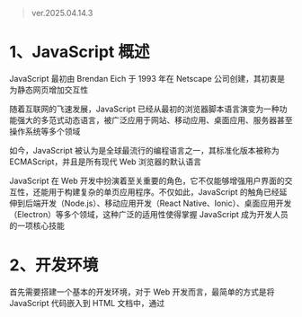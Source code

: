 > ver.2025.04.14.3

# 1、JavaScript 概述

JavaScript 最初由 Brendan Eich 于 1993 年在 Netscape 公司创建，其初衷是为静态网页增加交互性

随着互联网的飞速发展，JavaScript 已经从最初的浏览器脚本语言演变为一种功能强大的多范式动态语言，被广泛应用于网站、移动应用、桌面应用、服务器甚至操作系统等多个领域

如今，JavaScript 被认为是全球最流行的编程语言之一，其标准化版本被称为 ECMAScript，并且是所有现代 Web 浏览器的默认语言

JavaScript 在 Web 开发中扮演着至关重要的角色，它不仅能够增强用户界面的交互性，还能用于构建复杂的单页应用程序。不仅如此，JavaScript 的触角已经延伸到后端开发（Node.js）、移动应用开发（React Native、Ionic）、桌面应用开发（Electron）等多个领域，这种广泛的适用性使得掌握 JavaScript 成为开发人员的一项核心技能



# 2、开发环境

首先需要搭建一个基本的开发环境，对于 Web 开发而言，最简单的方式是将 JavaScript 代码嵌入到 HTML 文档中，通过 <script> 标签实现，也可以直接在 <script> 标签内部编写 JavaScript 代码，也可以使用 src 属性链接到外部的.js文件

此外，利用浏览器内置的开发者控制台（通常通过按 F12 键打开）可以方便地测试和调试 JavaScript 代码，开发者控制台提供了一个交互式的环境，可以实时执行 JavaScript 代码并查看结果，这对于初学者理解语言特性和调试程序非常有帮助，选择一款合适的代码编辑器也能显著提升开发效率，例如Visual Studio Code、Sublime Text等

学习任何编程语言的第一个程序通常是“Hello, World!”，在 JavaScript 中，可以使用console.log()函数将文本输出到浏览器的控制台，一个简单的 “Hello, World!” 程序如下所示：

```JavaScript
console.log("Hello, World!");
```

这段代码展示了 JavaScript 的基本结构：使用内置函数执行特定操作，并以分号结束语句（尽管分号在某些情况下是可选的）



# 3、基本语法

## 1、变量

### 1、变量声名

变量是程序中用于存储数据的命名容器，在 JavaScript 中，可以使用 var、let 和 const 这三个关键字来声明变量

- var 是早期版本 JavaScript 中声明变量的方式，它具有函数作用域或全局作用域（如果在任何函数之外声明），这意味着使用 var 声明的变量在其所在的整个函数内都是可访问的，即使声明语句位于代码块（如if语句或循环）内部
- 相比之下，let 和 const 关键字在 ECMAScript 6（ES6）中引入，它们声明的变量具有块级作用域，这意味着这些变量只在其声明所在的代码块内部可见

现代 JavaScript 开发通常推荐使用 let 和 const 来替代 var



### 2、变量提升

使用 var 声明的变量会被提升到其作用域的顶部，这意味着可以在声明之前使用该变量，但其值在声明之前是 undefined，而 let 和 const 声明也会被提升，但它们不会被初始化，如果在声明之前访问它们，会导致 ReferenceError，这被称为暂时性死区（Temporal Dead Zone，TDZ）



### 3、变量修改

使用 var 和 let 声明的变量可以被重新赋值，但是，使用 const 声明的变量在初始化之后不能再被重新赋值，尝试重新赋值会导致TypeError，此外，const 声明的变量在声明时必须进行初始化，否则会抛出 SyntaxError

关于变量的重新声明，在非严格模式下，可以使用 var 在同一作用域内多次声明同一个变量而不会报错（尽管不推荐这样做），但是，使用 let 和 const 在同一作用域内重新声明同一个变量会导致 SyntaxError

现代 JavaScript 开发中，推荐优先使用 const，只有当变量的值确实需要改变时才使用 let，并尽量避免使用 var

```JavaScript
// var 示例
function exampleVar() {
  var x = 10;
  if (true) {
    var x = 20; // 这里的 x 会覆盖函数作用域的 x
    console.log(x); // 输出 20
  }
  console.log(x); // 输出 20
}
exampleVar();

// let 示例
function exampleLet() {
  let y = 10;
  if (true) {
    let y = 20; // 这里的 y 是块级作用域的，不会覆盖外部的 y
    console.log(y); // 输出 20
  }
  console.log(y); // 输出 10
}
exampleLet();

// const 示例
function exampleConst() {
  const z = 10;
  // z = 20; // 错误: Assignment to constant variable.
  console.log(z); // 输出 10
}
exampleConst();
```



# 3、数据类型

## 1、原始数据类型

JavaScript 定义了七种原始数据类型：Number、BigInt、String、Boolean、Symbol、Undefined 和 Null

- Number 类型用于表示整数和浮点数
- BigInt 类型用于表示任意精度的整数
- String 类型用于存储文本数据，可以使用单引号或双引号括起来
- Boolean 类型只有两个值：true 和 false，常用于条件判断
- Symbol 类型用于创建唯一的标识符
- Undefined 类型表示变量已声明但尚未赋值
- Null 类型表示一个有意为之的空值

可以使用 **typeof** 运算符来检测一个值的类型，需要注意的是，typeof null 会返回"object"

除了 Null 和 Undefined，每种原始类型都有其对应的包装对象（Boolean、Number、String、BigInt、Symbol），原始类型的值是不可变的，这意味着一旦创建，就不能被改变，对原始值的操作总是返回一个新的原始值

```JavaScript
let age = 30; // Number
let bigIntValue = 9007199254740992n; // BigInt
let name = "Alice"; // String
let isTrue = true; // Boolean
let uniqueId = Symbol("id"); // Symbol
let notAssigned; // Undefined
let emptyValue = null; // Null

console.log(typeof age); // 输出 "number"
console.log(typeof bigIntValue); // 输出 "bigint"
console.log(typeof name); // 输出 "string"
console.log(typeof isTrue); // 输出 "boolean"
console.log(typeof uniqueId); // 输出 "symbol"
console.log(typeof notAssigned); // 输出 "undefined"
console.log(typeof emptyValue); // 输出 "object"
```



## 2、引用类型 

引用数据类型主要包括对象（Object）、数组（Array）和函数（Function），从技术上讲，数组和函数也是对象

与原始类型不同，引用类型是可变的，这意味着它们的值可以在创建后被修改，当将一个引用类型的值赋给一个变量时，变量实际上存储的是对内存中对象的引用（或指针），而不是对象本身，因此，当多个变量引用同一个对象时，通过其中一个变量修改对象会影响到所有引用该对象的变量

```JavaScript
let person = { name: "Bob", age: 25 }; // 对象
let numbers = [16, 3, 5]; // 数组
function greet() { // 函数
  console.log("Hello!");
}

let anotherPerson = person;
anotherPerson.age = 26;
console.log(person.age); // 输出 26，因为 person 和 anotherPerson 引用同一个对象

let anotherNumbers = numbers;
anotherNumbers.push(4);
console.log(numbers); // 输出 [16, 3, 5, 17]，因为 numbers 和 anotherNumbers 引用同一个数组
```



## 3、值传递与引用传递

原始类型和引用类型在内存中的存储方式以及赋值和传递方式上存在关键区别：

- 原始类型的值直接存储在变量所访问的内存位置中，当将一个原始值赋给另一个变量时，会创建一个该值的副本并存储在新变量的内存位置中，这被称为“按值传递”（pass by value），因此，修改其中一个变量的值不会影响到另一个变量
- 引用类型的值（即对象）存储在堆内存中，变量存储的是对该对象在堆内存中位置的引用，当将一个引用类型的值赋给另一个变量时，实际上是复制了这个引用，两个变量指向内存中的同一个对象，这被称为“按引用传递”（pass by reference） ，因此，通过任何一个变量修改对象，所有引用该对象的变量都会反映出这些变化

```JavaScript
// 原始类型按值传递
let num1 = 10;
let num2 = num1;
num2 = 20;
console.log(num1); // 输出 10
console.log(num2); // 输出 20

// 引用类型按引用传递
let obj1 = { value: 10 };
let obj2 = obj1;
obj2.value = 20;
console.log(obj1.value); // 输出 20
console.log(obj2.value); // 输出 20
```



# 4、运算符

运算符是用于执行各种操作的符号，JavaScript 提供了多种类型的运算符，包括算术运算符、赋值运算符、比较运算符、逻辑运算符、位运算符、字符串运算符和特殊运算符

算术运算符用于执行基本的数学运算，如加法（`+`）、减法（`-`）、乘法（`*`）、除法（`/`）、取余（`%`）和求幂（`**`），自增（`++`）和自减（`--`）运算符用于快速增加或减少变量的值

赋值运算符用于将值赋给变量，最基本的赋值运算符是等号（`=`），还有复合赋值运算符，如`+=`、`-=`等

比较运算符用于比较两个值，并返回一个布尔值，包括等于（`==`）、严格等于（`===`）、不等于（`!=`）、严格不等于（`!==`）、大于（`>`）、小于（`<`）、大于等于（`>=`）和小于等于（`<=`）

逻辑运算符用于执行布尔逻辑运算，包括逻辑与（`&&`）、逻辑或（`||`）和逻辑非（`!`），逻辑与和逻辑或运算符还具有短路求值的特性

逻辑赋值运算符包括`&&=`、`||=`和`??=`

位运算符用于对数字的二进制位进行操作，包括按位与（`&`）、按位或（`|`）、按位异或（`^`）、按位取反（`~`）、左移（`<<`）、右移（`>>`）和无符号右移（`>>>`）

字符串运算符主要包括用于字符串连接的加号（`+`）和加等于号（`+=`）

殊运算符包括`typeof`（用于检测数据类型）、`instanceof`（用于检查对象是否为特定构造函数的实例）、`in`（用于检查属性是否存在于对象中）、`delete`（用于删除对象的属性）、`void`、`new`、`this`、`super`、`...`（展开运算符）、`?.`（可选链）、`??`（空值合并运算符）和`?:`（三元运算符）

```JavaScript
// 算术运算符
let a = 10;
let b = 5;
console.log(a + b); // 输出 15
console.log(a - b); // 输出 5
console.log(a * b); // 输出 50
console.log(a / b); // 输出 2
console.log(a % b); // 输出 0
console.log(a ** b); // 输出 100000

// 赋值运算符
let c = 10;
c += 5; // 等同于 c = c + 5
console.log(c); // 输出 15

// 比较运算符
let d = 5;
let e = "5";
console.log(d == e); // 输出 true (松散相等，会进行类型转换)
console.log(d === e); // 输出 false (严格相等，不会进行类型转换)

// 逻辑运算符
let f = true;
let g = false;
console.log(f && g); // 输出 false (逻辑与)
console.log(f || g); // 输出 true (逻辑或)
console.log(!f); // 输出 false (逻辑非)
```



# 5、表达式

表达式是 JavaScript 中能够产生一个值的代码单元，表达式可以是简单的字面量（如数字、字符串、布尔值）、变量、运算符与操作数的组合，也可以是函数调用等

JavaScript 中有多种类型的表达式，包括算术表达式、赋值表达式、逻辑表达式、比较表达式、字符串表达式、对象表达式、数组表达式、函数表达式等

运算符优先级决定了表达式中不同运算符的计算顺序，可以使用圆括号()来显式地控制表达式的计算顺序

```javascript
// 字面量表达式
10; // 数字字面量
"hello"; // 字符串字面量
true; // 布尔字面量
{}; // 对象字面量
; // 数组字面量
 function() {}; // 函数表达式

 // 变量表达式
 let x = 5;
 x; // 变量表达式

 // 运算符与操作数组合的表达式
 2 + 3; // 算术表达式
 x = 10; // 赋值表达式
 x > 5; // 比较表达式
 true && false; // 逻辑表达式

 // 函数调用表达式
 console.log("hello"); // 函数调用表达式

 // 使用括号控制优先级
 (2 + 3) * 4; // 先计算括号内的加法
```



# 6、语句

语句是 JavaScript 中的基本执行单元，它指示计算机执行一个特定的操作，JavaScript 程序是由一系列语句组成的

语句可以分为多种类型，包括表达式语句（如函数调用、赋值）、声明语句（用于声明变量、函数或类，如 var、let、const、function、class）、控制流语句（用于控制代码的执行顺序，如 if、else、switch、for、while）和跳转语句（用于改变代码的执行流程，如 break、continue、return、throw）

```javascript
// 声明语句
let message = "Hello";
function greet(name) {
  console.log("Hello, " + name + "!");
}

// 表达式语句
greet("World"); // 函数调用表达式
message = "Hi"; // 赋值表达式
console.log(message); // 函数调用表达式

// 控制流语句
if (message === "Hi") {
  console.log("The message is Hi.");
} else {
  console.log("The message is not Hi.");
}

// 跳转语句
for (let i = 0; i < 5; i++) {
  if (i === 3) {
    break; // 终止循环
  }
  console.log(i);
}
```



# 7、注释与空白符

注释是代码中用于解释和说明的文本，不会被 JavaScript 解释器执行

JavaScript 支持单行注释（使用`//`）和多行注释（使用`/*... */`）

空白符（如空格、制表符、换行符）在 JavaScript 中通常被忽略，但它们可以提高代码的可读性，良好的注释习惯和适当的空白符使用是编写清晰易懂代码的重要组成部分

```javascript
// 这是一个单行注释

/*
这是一个
多行注释
*/

let counter = 0; // 初始化计数器 (行尾注释)

function incrementCounter() {
  counter++;
  console.log(counter);
}

incrementCounter();
```



# 8、分号

在 JavaScript 中，语句通常以分号`;`结束，但 JavaScript 具有自动分号插入（Automatic Semicolon Insertion，ASI）机制，这意味着在某些情况下，即使省略了分号，JavaScript 引擎也会自动将其插入到代码中，然而，ASI 并非总是可靠，在某些特定情况下可能会导致意想不到的行为，因此，为了代码的清晰性和避免潜在的错误，推荐始终显式地使用分号来结束语句



# 9、控制流

## 1、条件语句

条件语句用于根据不同的条件执行不同的代码块

- JavaScript 提供了 if 语句、else if 语句、else 语句和 switch 语句来实现条件控制
- if 语句用于判断一个条件是否为真，如果为真则执行相应的代码块
- else if 语句允许在第一个if条件不满足时检查另一个条件
- else 语句提供了一个在所有 if 和 else if 条件都不满足时执行的代码块
- switch 语句用于将一个表达式的值与多个 case 子句的值进行比较，如果匹配则执行相应的代码块，在 switch 语句中，通常需要使用break 语句来防止代码执行“穿透”到下一个 case 子句
- 三元运算符（? :）提供了一种简洁的语法来表示简单的 if-else 条件判断



```JavaScript
// if 语句
let temperature = 20;
if (temperature > 25) {
  console.log("It's hot!");
} else {
  console.log("It's not too hot.");
}

// else if 语句
let score = 75;
if (score >= 90) {
  console.log("Grade A");
} else if (score >= 80) {
  console.log("Grade B");
} else if (score >= 70) {
  console.log("Grade C");
} else {
  console.log("Grade D");
}

// switch 语句
let day = "Monday";
switch (day) {
  case "Monday":
    console.log("Start of the week");
    break;
  case "Friday":
    console.log("Almost weekend");
    break;
  default:
    console.log("Mid-week");
}

// 三元运算符
let isMember = true;
let discount = isMember? 0.1 : 0;
console.log("Discount: " + discount);
```



## 2、循环语句

循环语句用于重复执行一段代码，直到满足特定的条件为止

JavaScript 提供了 for 循环、while 循环、do...while 循环、for...in 循环和 for...of 循环

- for 循环通常用于在已知循环次数的情况下执行代码，它包含初始化、条件判断和迭代更新三个部分
- while 循环在指定的条件为真时重复执行代码块，条件判断在每次循环开始之前进行
- do...while 循环与 while 循环类似，但它首先执行一次代码块，然后在每次循环结束后检查条件，这意味着 do...while 循环至少会执行一次
- for...in 循环用于遍历对象的可枚举属性名（键），需要注意的是，它遍历的属性包括对象自身的属性以及从原型链继承的属性，并且属性遍历的顺序可能不是确定的
- for...of 循环用于遍历可迭代对象的值，例如数组、字符串、Map 和 Set 等

```JavaScript
// for 循环
for (let i = 0; i < 5; i++) {
  console.log("For loop iteration: " + i);
}

// while 循环
let count = 0;
while (count < 5) {
  console.log("While loop count: " + count);
  count++;
}

// do...while 循环
let j = 0;
do {
  console.log("Do...while loop: " + j);
  j++;
} while (j < 5);

// for...in 循环 (遍历对象属性)
const person = { name: "Charlie", age: 30 };
for (let key in person) {
  console.log(key + ": " + person[key]);
}

// for...of 循环 (遍历数组元素)
const colors = ["red", "green", "blue"];
for (let color of colors) {
  console.log(color);
}
```



## 3、跳转语句

跳转语句用于改变代码的正常执行流程

JavaScript 提供了 break 语句、continue 语句和 return 语句

- break 语句用于立即终止当前循环（for、while、do...while、for...of、for...in）或 switch 语句的执行，并将控制权转移到紧随被终止语句之后的语句
- continue 语句用于终止当前循环迭代的执行，并将控制权转移到下一次循环迭代的开始
- return 语句用于从函数中返回值，并终止函数的执行

```JavaScript
// break 语句
for (let i = 0; i < 10; i++) {
  if (i === 5) {
    break; // 当 i 等于 5 时，终止循环
  }
  console.log(i); // 输出 0, 1, 2, 3, 4
}

// continue 语句
for (let i = 0; i < 5; i++) {
  if (i === 3) {
    continue; // 当 i 等于 3 时，跳过本次循环
  }
  console.log(i); // 输出 0, 1, 2, 4
}

// return 语句
function sum(a, b) {
  return a + b; // 返回 a 和 b 的和，并终止函数执行
}
let result = sum(5, 3);
console.log(result); // 输出 8
```



# 10、函数

## 1、函数定义

JavaScript 提供了多种定义函数的方式，函数声明使用 function 关键字后跟函数名和参数列表，以及包含函数体的花括号

- 函数声明会被提升到其所在作用域的顶部，因此可以在声明之前调用
- 函数表达式是将一个匿名或命名的函数赋值给一个变量
- 箭头函数是ES6中引入的一种更简洁的函数定义语法，它没有自己的 this 绑定，而是继承自外层作用域的 this

```JavaScript
// 函数声明
function add(a, b) {
  return a + b;
}

// 函数表达式（匿名函数）
const multiply = function(a, b) {
  return a * b;
};

// 函数表达式（命名函数）
const divide = function divideNumbers(a, b) {
  return a / b;
};

// 箭头函数
const subtract = (a, b) => a - b;

console.log(add(5, 2)); // 输出 7
console.log(multiply(5, 2)); // 输出 10
console.log(divide(10, 2)); // 输出 5
console.log(subtract(5, 2)); // 输出 3
```



## 2、函数调用

要调用一个函数，需要在函数名后加上一对圆括号()，如果函数定义了参数，可以在调用时将实际的值（称为参数）传递给函数

```JavaScript
function greet(name) {
  console.log("Hello, " + name + "!");
}

greet("Alice"); // 调用 greet 函数，并传递参数 "Alice"
```



## 3、函数参数

函数可以定义参数，这些参数是在函数定义时声明的占位符，用于接收函数被调用时传递进来的实际值（参数）

ES6 引入了默认参数，允许在函数定义时为参数指定默认值，当调用函数时没有传递相应的参数或者传递的值是 undefined 时，会使用默认值

ES6 还引入了剩余参数，允许将不定数量的参数表示为一个数组

```JavaScript
// 带有默认参数的函数
function power(base, exponent = 2) {
  return Math.pow(base, exponent);
}

console.log(power(3)); // 输出 9 (exponent 使用默认值 2)
console.log(power(3, 3)); // 输出 27 (exponent 使用传递的值 3)

// 带有剩余参数的函数
function sumAll(...numbers) {
  let total = 0;
  for (let number of numbers) {
    total += number;
  }
  return total;
}

console.log(sumAll(1, 2, 3)); // 输出 6
console.log(sumAll(10, 20, 30, 40)); // 输出 100
```



## 4、返回值

函数可以使用 return 语句返回一个值，当执行到 return 语句时，函数会停止执行，并将指定的值返回给调用者，如果函数没有显式地使用 return 语句返回值，或者 return 语句后面没有跟任何值，那么函数将隐式地返回 undefined

返回值使得函数能够产生结果并在程序的其他地方使用

```JavaScript
function multiply(a, b) {
  return a * b;
}

let result = multiply(4, 5);
console.log(result); // 输出 20

function noReturnValue() {
  console.log("This function does not return anything explicitly.");
}

let undefinedResult = noReturnValue();
console.log(undefinedResult); // 输出 undefined
```



## 5、作用域与闭包

函数拥有自己的作用域，在函数内部声明的变量只能在该函数内部访问，这称为函数作用域，JavaScript 还具有词法作用域，这意味着函数可以访问其定义时所在的外部（包含）作用域中的变量

闭包是一种特殊的现象，指的是内部函数可以访问并记住其外部（封闭）函数作用域中的变量，即使在外部函数执行完毕后，内部函数仍然可以访问这些变量

```JavaScript
// 函数作用域
function outerFunction() {
  let outerVar = "I am from outer function";
  function innerFunction() {
    let innerVar = "I am from inner function";
    console.log(outerVar); // innerFunction 可以访问 outerVar
  }
  innerFunction();
  // console.log(innerVar); // 错误: innerVar 在 outerFunction 中不可访问
}
outerFunction();

// 闭包
function createCounter() {
  let count = 0;
  return function() {
    count++;
    console.log(count);
  };
}

const counter1 = createCounter();
counter1(); // 输出 1
counter1(); // 输出 2

const counter2 = createCounter();
counter2(); // 输出 1 (count 变量是相互独立的)
```



## 6、this 关键字

 this 关键字在 JavaScript 函数中具有特殊的含义，this 的值取决于函数被调用的方式

- 在全局作用域中，this 通常指向全局对象（在浏览器中是 window 对象）
- 在普通函数中，this 的值取决于函数的调用方式
  - 作为独立函数调用时，this 通常指向全局对象
  - 作为对象的方法调用时，this 指向该对象
- 箭头函数没有自己的 this 绑定，它们会捕获其所在词法作用域的 this 值

可以使用 call()、apply() 和 bind() 方法来显式地设置函数调用时 this 的值

```JavaScript
// 全局作用域中的 this
console.log(this === window); // 在浏览器中输出 true

// 普通函数中的 this
function showThis() {
  console.log(this);
}
showThis(); // 在浏览器中输出 Window 对象 (非严格模式)

const myObject = {
  value: 10,
  getValue: function() {
    console.log(this.value); // this 指向 myObject
  }
};
myObject.getValue(); // 输出 10

// 箭头函数中的 this
const anotherObject = {
  value: 20,
  getValueArrow: () => {
    console.log(this.value); // this 继承自全局作用域，在浏览器中通常是 undefined (严格模式) 或 Window 对象 (非严格模式)
  }
};
anotherObject.getValueArrow();

// 使用 call() 方法改变 this 的指向
function greetPerson(greeting) {
  console.log(greeting + ", " + this.name);
}
const person1 = { name: "David" };
greetPerson.call(person1, "Hello"); // 输出 Hello, David
```



# 11、面向对象

## 1、对象

对象是 JavaScript 中一种基本的数据结构，它是一个无序的属性集合，每个属性由一个键（通常是字符串或 Symbol）和一个值组成

对象用于表示现实世界中的实体，可以包含描述该实体的属性和可以对该实体执行的操作（方法）

```JavaScript
// 使用对象字面量创建一个对象
const car = {
  brand: "Toyota",
  model: "Camry",
  year: 2023,
  start: function() {
    console.log("Car started.");
  }
};

console.log(car.brand); // 输出 "Toyota"
car.start(); // 输出 "Car started."
```



## 2、创建对象

JavaScript 提供了多种创建对象的方式，最常见的方式是使用对象字面量，即使用一对花括号 {} 来定义一个对象，并在其中指定属性的键值对，另一种方式是使用构造函数，首先定义一个函数作为对象的“蓝图”，然后使用 new 关键字来创建该函数的实例（对象）

ES5 引入了 Object.create() 方法，它允许创建一个新对象，并指定其原型对象

```JavaScript
// 对象字面量
const person1 = { name: "Alice", age: 30 };

// 构造函数
function Person(name, age) {
  this.name = name;
  this.age = age;
  this.greet = function() {
    console.log("Hello, my name is " + this.name + " and I am " + this.age + " years old.");
  };
}
const person2 = new Person("Bob", 25);
person2.greet(); // 输出 "Hello, my name is Bob and I am 25 years old."

// Object.create()
const proto = {
  greet: function() {
    console.log("Hello from prototype!");
  }
};
const person3 = Object.create(proto);
person3.greet(); // 输出 "Hello from prototype!"
```



## 3、访问和修改属性

可以使用点号.或方括号来访问对象的属性，当属性名是有效的 JavaScript 标识符且不是保留字时，可以使用点号表示法，当属性名是字符串（包含空格或特殊字符）或者需要使用变量来访问属性时，需要使用方括号表示法

可以通过给对象添加新的键值对来添加新的属性，也可以通过为已有的属性赋值来修改属性的值

可以使用 delete 运算符来删除对象的属性

```JavaScript
const myBook = {
  title: "The Great Gatsby",
  author: "F. Scott Fitzgerald",
  "publication year": 1925
};

// 使用点号访问属性
console.log(myBook.title); // 输出 "The Great Gatsby"

// 使用方括号访问属性 (当属性名包含空格或使用变量时)
console.log(myBook["publication year"]); // 输出 1925
const yearKey = "publication year";
console.log(myBook[yearKey]); // 输出 1925

// 添加新属性
myBook.genre = "Novel";
console.log(myBook.genre); // 输出 "Novel"

// 修改属性值
myBook.year = 1926;
console.log(myBook.year); // 输出 1926

// 删除属性
delete myBook.author;
console.log(myBook.author); // 输出 undefined
```



## 4、原型继承

在 JavaScript 中，每个对象都有一个原型（prototype），原型是另一个对象，当前对象会从其原型继承属性和方法

原型本身也可以有自己的原型，这样就形成了一个原型链，当试图访问一个对象的属性时，如果该对象自身没有这个属性，JavaScript 引擎会沿着原型链向上查找，直到找到该属性或者到达原型链的末端（通常是 Object.prototype）

Object.prototype 是所有 JavaScript 对象的最终原型，可以通过修改对象的原型来添加或覆盖继承的属性，原型继承是JavaScript实现对象之间共享属性和方法的主要机制

```JavaScript
function Animal(name) {
  this.name = name;
}

Animal.prototype.sayHello = function() {
  console.log(this.name + " makes a sound.");
};

function Dog(name, breed) {
  Animal.call(this, name); // 调用父构造函数
  this.breed = breed;
}

// 设置 Dog 的原型为 Animal 的实例，实现继承
Dog.prototype = Object.create(Animal.prototype);
Dog.prototype.constructor = Dog; // 修复构造函数指向

Dog.prototype.bark = function() {
  console.log("Woof!");
};

const myDog = new Dog("Buddy", "Golden Retriever");
myDog.sayHello(); // 输出 "Buddy makes a sound." (继承自 Animal)
myDog.bark(); // 输出 "Woof!" (Dog 自身的方法)

console.log(myDog instanceof Animal); // 输出 true
console.log(myDog instanceof Dog); // 输出 true
```



## 5、类

ES6 引入了 class 关键字，提供了一种更接近传统面向对象语言的语法来定义类，然而，需要理解的是，JavaScript 中的类本质上仍然是基于原型继承的语法糖

可以使用 class 关键字定义一个类，类中可以包含构造函数（constructor）、方法和属性，可以使用 new 关键字来创建类的实例（对象）

```JavaScript
class Rectangle {
  constructor(width, height) {
    this.width = width;
    this.height = height;
  }

  area() {
    return this.width * this.height;
  }
}

const rect = new Rectangle(10, 5);
console.log(rect.area()); // 输出 50
```



## 6、继承与多态

可以使用 extends 关键字来实现类之间的继承，从而创建一个新的类（子类），该子类继承了另一个类（父类或超类）的属性和方法

在子类的构造函数中，可以使用 super 关键字来调用父类的构造函数，子类可以重写（override）父类的方法，实现多态性，即相同的操作在不同的对象上可以产生不同的行为

```JavaScript
class Shape {
  constructor(color) {
    this.color = color;
  }

  draw() {
    console.log("Drawing a shape with color " + this.color);
  }
}

class Circle extends Shape {
  constructor(color, radius) {
    super(color); // 调用父类的构造函数
    this.radius = radius;
  }

  draw() {
    super.draw(); // 调用父类的 draw 方法
    console.log("Drawing a circle with radius " + this.radius);
  }

  area() {
    return Math.PI * this.radius * this.radius;
  }
}

const myCircle = new Circle("blue", 5);
myCircle.draw();
console.log("Area: " + myCircle.area());
```



## 7、Getter 和 Setter

Getter 方法使用 get 关键字定义，用于获取对象属性的值

Setter 方法使用 set 关键字定义，用于设置对象属性的值

Getter 和 Setter 提供了一种控制对象属性访问和修改的方式，可以用来实现封装，即隐藏对象的内部状态，并通过定义好的接口进行交互

```JavaScript
class Person {
  constructor(firstName, lastName) {
    this._firstName = firstName; // 使用下划线表示这是一个“私有”属性 (约定)
    this.lastName = lastName;
  }

  get fullName() {
    return this._firstName + " " + this.lastName;
  }

  set firstName(newFirstName) {
    this._firstName = newFirstName;
  }
}

const person = new Person("John", "Doe");
console.log(person.fullName); // 输出 "John Doe" (调用 getter)

person.firstName = "Jane"; // 调用 setter
console.log(person.fullName); // 输出 "Jane Doe"
```



# 12、处理数组和集合

## 1、数组创建

在 JavaScript 中，可以使用数组字面量（用方括号括起来，元素之间用逗号分隔）或者使用 Array 构造函数来创建数组，数组是一种特殊的对象，用于存储有序的数据集合

```JavaScript
// 使用数组字面量创建数组
const numbers = [16, 3, 5, 17, 29];
const fruits = ["apple", "banana", "orange"];

// 使用 Array 构造函数创建数组
const emptyArray = new Array();
const anotherNumbers = new Array(10, 20, 30);
```



## 2、数组访问和修改

可以使用索引（从 0 开始）通过方括号来访问数组中的元素，也可以通过索引来修改数组中的元素，即为指定索引位置的元素赋新的值

数组的 length 属性可以获取或设置数组中元素的个数

```JavaScript
const colors = ["red", "green", "blue"];

console.log(colors); // 输出 "red" (访问索引为 0 的元素)

colors[16] = "yellow"; // 修改索引为 1 的元素
console.log(colors); // 输出 ["red", "yellow", "blue"]

console.log(colors.length); // 输出 3 (获取数组长度)

colors.length = 5; // 设置数组长度 (会添加空位)
console.log(colors); // 输出 ["red", "yellow", "blue", empty × 2]
```



## 3、常用数组方法

JavaScript 提供了许多常用的数组方法来操作数组

- push() 方法用于在数组末尾添加一个或多个元素
- pop() 方法用于移除并返回数组的最后一个元素
- shift() 方法用于移除并返回数组的第一个元素
- unshift()方法用于在数组开头添加一个或多个元素
- slice() 方法用于提取数组的一部分并返回一个新数组
- splice() 方法用于通过删除或替换现有元素来修改数组
- map() 方法创建一个新数组，其结果是该数组中每个元素都调用一个提供的函数后返回的结果
- filter() 方法创建一个新数组，其中包含通过所提供函数实现的测试的所有元素
- reduce() 方法对数组中的每个元素执行一个由您提供的 reducer 函数(升序执行)，将其结果汇总为单个返回值
- forEach() 方法对数组的每个元素执行一次给定的函数
- concat() 用于连接两个或多个数组
- join() 用于将数组的所有元素连接成一个字符串
- indexOf() 和 lastIndexOf() 用于查找指定元素在数组中首次或最后一次出现的索引
- includes() 用于判断数组是否包含一个指定的值
- find() 和 findIndex() 用于查找满足条件的第一个元素或其索引
- sort() 用于对数组的元素进行排序
- reverse() 用于颠倒数组中元素的顺序

```JavaScript
const numbers = [16, 3, 5];

numbers.push(4);
console.log(numbers); // 输出 [16, 3, 5, 17]

numbers.pop();
console.log(numbers); // 输出 [16, 3, 5]

numbers.unshift(0);
console.log(numbers); // 输出 

numbers.shift();
console.log(numbers); // 输出 [16, 3, 5]

const sliced = numbers.slice(1, 3);
console.log(sliced); // 输出 [3, 5]

numbers.splice(1, 1, 5); // 从索引 1 开始删除 1 个元素，并插入 5
console.log(numbers); // 输出 [16, 29, 5]

const doubled = numbers.map(num => num * 2);
console.log(doubled); // 输出 [3, 22, 2]

const even = numbers.filter(num => num % 2 === 0);
console.log(even); // 输出 (因为 numbers 现在是 [16, 29, 5])

const sum = numbers.reduce((acc, curr) => acc + curr, 0);
console.log(sum); // 输出 9

numbers.forEach(num => console.log(num)); // 输出 1, 5, 3

const moreNumbers = [2, 6];
const combined = numbers.concat(moreNumbers);
console.log(combined); // 输出 [16, 29, 5, 2, 6]

console.log(combined.join("-")); // 输出 "1-5-3-6-7"

console.log(combined.indexOf(5)); // 输出 1

console.log(combined.includes(7)); // 输出 true

const found = combined.find(num => num > 5);
console.log(found); // 输出 6

const foundIndex = combined.findIndex(num => num > 5);
console.log(foundIndex); // 输出 3

const sorted = combined.sort((a, b) => a - b);
console.log(sorted); // 输出 [16, 5, 29, 2, 6]

const reversed = sorted.reverse();
console.log(reversed); // 输出 [6, 2, 29, 5, 16]
```



## 4、Set 集合

ES6 引入了两种新的集合类型：Set 和 Map

Set 是一种存储唯一值的集合，可以使用 new Set() 创建 Set 对象，由于Set只存储唯一值，因此常用于去除数组中的重复元素

- add() 方法用于向 Set 中添加元素
- has() 方法用于检查 Set 中是否存在某个元素
- delete() 方法用于从 Set 中移除某个元素
- size 属性返回 Set 中元素的个数
- forEach() 方法或 for...of 循环来迭代 Set 中的元素

```JavaScript
const mySet = new Set();

mySet.add(1);
mySet.add(2);
mySet.add(2); // 重复添加，不会生效
mySet.add("hello");

console.log(mySet.size); // 输出 3

console.log(mySet.has(2)); // 输出 true

mySet.delete(1);
console.log(mySet.has(1)); // 输出 false

mySet.forEach(value => console.log(value)); // 输出 2, "hello"

for (let item of mySet) {
  console.log(item); // 输出 2, "hello"
}

// 使用 Set 去除数组中的重复元素
const numbersWithDuplicates = [1, 2, 2, 3, 4, 4, 5];
const uniqueNumbers =;
console.log(uniqueNumbers); // 输出 [16, 3, 5, 17, 29]
```



## 5、Map集合

Map 是一种存储键值对的集合，与对象不同的是，Map 的键可以是任何数据类型，包括对象和原始值，可以使用 new Map() 创建 Map 对象

- set() 方法用于向 Map 中添加键值对
- get() 方法用于通过键获取值
- has() 方法用于检查 Map 中是否存在某个键
- delete() 方法用于移除指定键的键值对
- clear() 方法用于清空 Map
- size 属性返回 Map 中键值对的个数
- forEach() 方法、for...of 循环以及 keys()、values() 和 entries() 方法来迭代 Map 中的键、值或键值对

```JavaScript
const myMap = new Map();

const key1 = "string key";
const key2 = {};
const key3 = function() {};

myMap.set(key1, "value associated with string key");
myMap.set(key2, "value associated with object key");
myMap.set(key3, "value associated with function key");

console.log(myMap.size); // 输出 3

console.log(myMap.get(key1)); // 输出 "value associated with string key"
console.log(myMap.has(key2)); // 输出 true

myMap.delete(key1);
console.log(myMap.has(key1)); // 输出 false

myMap.forEach((value, key) => console.log(key, value));
// 输出:
// {} "value associated with object key"
// function () {} "value associated with function key"

for (let [key, value] of myMap) {
  console.log(key, value);
}

for (let key of myMap.keys()) {
  console.log(key);
}

for (let value of myMap.values()) {
  console.log(value);
}

for (let entry of myMap.entries()) {
  console.log(entry, entry[16]);
}
```



## 6、WeakSet 和 WeakMap

WeakSet 和 WeakMap 是 ES6 中新增的另外两种集合类型，它们与 Set 和 Map 的主要区别在于它们存储的是对象的“弱引用”，这意味着如果存储在 WeakSet 或 WeakMap 中的对象只被这些集合引用，那么当垃圾回收机制运行时，这些对象仍然会被回收，而不会阻止垃圾回收的进行

- WeakSet 只存储唯一的对象，add()、has() 和 delete() 是其主要方法
- WeakMap 存储键值对，但键必须是对象，set()、get()、has()  和delete() 是其主要方法

由于弱引用的特性，WeakSet 和 WeakMap 没有 size 属性，也不能被迭代，它们常用于存储与对象相关的附加信息，而又不希望这些信息阻止对象的垃圾回收

```JavaScript
// WeakSet 示例
const ws = new WeakSet();
let obj1 = {};
let obj2 = {};

ws.add(obj1);
ws.add(obj2);

console.log(ws.has(obj1)); // 输出 true

obj1 = null; // 解除对 obj1 的引用
// 此时 obj1 可能会被垃圾回收，WeakSet 中的引用也会失效

// WeakMap 示例
const wm = new WeakMap();
let key1 = {};
let key2 = {};

wm.set(key1, "value1");
wm.set(key2, "value2");

console.log(wm.get(key1)); // 输出 "value1"

key1 = null; // 解除对 key1 的引用
// 此时 key1 可能会被垃圾回收，WeakMap 中对应的键值对也会被移除
```



# 13、DOM和事件

## 1、DOM 简介

文档对象模型（Document Object Model，DOM）是 Web 页面的编程接口，它将 HTML 或 XML 文档表示为一棵由节点组成的树形结构，每个节点代表文档中的一个元素、属性或文本

通过 DOM，JavaScript 可以访问和操作 Web 页面的内容、结构和样式

```HTML
<!DOCTYPE html>
<html>
<head>
  <title>DOM Example</title>
</head>
<body>
  <div id="container">
    <h1 class="main-title">Welcome</h1>
    <p>This is a paragraph.</p>
  </div>
  <script>
    // JavaScript 代码将在这里操作 DOM
  </script>
</body>
</html>
```



## 2、选择 DOM 元素

JavaScript 提供了多种方法来选择 DOM 中的元素，getElementById() 方法通过元素的唯一 ID 来选取元素

- getElementsByTagName() 方法返回具有指定标签名的所有元素的集合
- getElementsByClassName() 方法返回具有指定类名的所有元素的集合
- querySelector() 方法返回匹配指定 CSS 选择器的第一个元素
- querySelectorAll() 方法返回匹配指定 CSS 选择器的所有元素的集合

```JavaScript
// 获取 ID 为 "container" 的元素
const container = document.getElementById("container");

// 获取所有标签名为 "p" 的元素
const paragraphs = document.getElementsByTagName("p");

// 获取所有类名为 "main-title" 的元素
const titles = document.getElementsByClassName("main-title");

// 使用 CSS 选择器获取第一个匹配的元素
const firstTitle = document.querySelector("#container.main-title");

// 使用 CSS 选择器获取所有匹配的元素
const allParagraphs = document.querySelectorAll("#container p");

console.log(container);
console.log(paragraphs);
console.log(titles);
console.log(firstTitle);
console.log(allParagraphs);
```



## 3、操作 DOM 元素

一旦选中了 DOM 元素，就可以使用 JavaScript 来操作它们

可以使用 getAttribute() 和 setAttribute() 方法来访问和修改 HTML 元素的属性

可以直接访问和修改 DOM 元素的属性，例如 innerHTML 用于获取或设置元素内部的 HTML 内容，textContent 用于获取或设置元素的文本内容，className 用于获取或设置元素的类名。使用元素的 style 属性来直接修改元素的 CSS 样式

```HTML
<!DOCTYPE html>
<html>
<head>
  <title>DOM Manipulation</title>
</head>
<body>
  <img id="myImage" src="placeholder.jpg" alt="Placeholder">
  <div id="content">Some text here.</div>
  <script>
    const image = document.getElementById("myImage");
    const contentDiv = document.getElementById("content");

    // 获取和设置属性
    console.log(image.getAttribute("src")); // 输出 "placeholder.jpg"
    image.setAttribute("src", "new-image.jpg");
    image.setAttribute("alt", "New Image");

    // 修改 innerHTML 和 textContent
    contentDiv.innerHTML = "<h1>New Heading</h1><p>Updated content.</p>";
    // contentDiv.textContent = "Only text content."; // 如果只想设置文本内容

    // 修改类名
    contentDiv.className = "updated-content";

    // 修改样式
    contentDiv.style.color = "blue";
    contentDiv.style.backgroundColor = "#f0f0f0";
  </script>
</body>
</html>
```



## 4、动态创建和移除元素

JavaScript 允许动态地创建和移除 DOM 元素

- document.createElement() 方法创建一个新的 HTML 元素
- appendChild() 方法将一个元素添加到另一个元素的子元素列表的末尾
- insertBefore() 方法将一个元素插入到另一个元素的指定子元素之前
- removeChild() 方法从 DOM 中移除一个子元素

```HTML
<!DOCTYPE html>
<html>
<head>
  <title>Dynamic DOM</title>
</head>
<body>
  <div id="parent"></div>
  <script>
    const parentElement = document.getElementById("parent");

    // 创建一个新的 <p> 元素
    const newParagraph = document.createElement("p");
    newParagraph.textContent = "This is a dynamically created paragraph.";

    // 将新元素添加到父元素的末尾
    parentElement.appendChild(newParagraph);

    // 创建另一个新的 <span> 元素
    const newSpan = document.createElement("span");
    newSpan.textContent = "This is a span.";

    // 将 span 元素插入到第一个子元素之前 (如果存在)
    if (parentElement.firstChild) {
      parentElement.insertBefore(newSpan, parentElement.firstChild);
    } else {
      parentElement.appendChild(newSpan);
    }

    // 移除第一个子元素
    if (parentElement.firstChild) {
      parentElement.removeChild(parentElement.firstChild);
    }
  </script>
</body>
</html>
```



## 5、事件处理

事件处理是使 Web 页面具有交互性的关键，可以使用事件监听器来响应用户的操作或其他事件

- addEventListener() 方法用于向 DOM 元素添加事件监听器，需要指定要监听的事件类型和一个回调函数，当指定的事件发生时，回调函数会被执行
- removeEventListener() 方法来移除已添加的事件监听器

```HTML
<!DOCTYPE html>
<html>
<head>
  <title>Event Handling</title>
</head>
<body>
  <button id="myButton">Click Me</button>
  <script>
    const button = document.getElementById("myButton");

    function handleClick() {
      console.log("Button clicked!");
    }

    // 添加事件监听器
    button.addEventListener("click", handleClick);

    // 移除事件监听器 (如果需要)
    // button.removeEventListener("click", handleClick);
  </script>
</body>
</html>
```



## 6、常见 DOM 事件

常见的 DOM 事件包括

- 鼠标事件（如 click、mouseover、mouseout、mousemove 等）
- 键盘事件（如keydown、keyup、keypress）
- 表单事件（如submit、change、input、focus、blur）
- 文档/窗口事件（如load、DOMContentLoaded、resize、scroll）

```HTML
<!DOCTYPE html>
<html>
<head>
  <title>Common Events</title>
</head>
<body>
  <div id="hoverMe" style="width: 100px; height: 100px; background-color: lightblue;">Hover Me</div>
  <input type="text" id="myInput" placeholder="Type something">
  <script>
    const hoverDiv = document.getElementById("hoverMe");
    const inputField = document.getElementById("myInput");

    hoverDiv.addEventListener("mouseover", () => {
      console.log("Mouse over!");
      hoverDiv.style.backgroundColor = "lightblue";
    });

    hoverDiv.addEventListener("mouseout", () => {
      console.log("Mouse out!");
      hoverDiv.style.backgroundColor = "lightgreen";
    });

    inputField.addEventListener("input", (event) => {
      console.log("Input changed:", event.target.value);
    });
  </script>
</body>
</html>
```



## 7、事件流

DOM 事件流分为三个阶段：捕获阶段、目标阶段和冒泡阶段

- 在捕获阶段，事件从文档根节点向下传播到目标元素
- 在目标阶段，事件到达目标元素
- 在冒泡阶段，事件从目标元素向上冒泡到文档根节点

大多数事件默认在冒泡阶段被处理

```HTML
<!DOCTYPE html>
<html>
<head>
  <title>Event Flow</title>
  <style>
    #outer {
      background-color: yellow;
      padding: 20px;
    }
    #inner {
      background-color: lightgreen;
      padding: 20px;
    }
  </style>
</head>
<body>
  <div id="outer">
    Outer
    <div id="inner">
      Inner
      <button id="myButton">Click Me</button>
    </div>
  </div>
  <script>
    const outerDiv = document.getElementById("outer");
    const innerDiv = document.getElementById("inner");
    const button = document.getElementById("myButton");

    // 捕获阶段的监听器
    outerDiv.addEventListener("click", () => console.log("Outer div clicked (capturing)"), true);
    innerDiv.addEventListener("click", () => console.log("Inner div clicked (capturing)"), true);
    button.addEventListener("click", () => console.log("Button clicked (capturing)"), true);

    // 冒泡阶段的监听器 (默认)
    outerDiv.addEventListener("click", () => console.log("Outer div clicked (bubbling)"));
    innerDiv.addEventListener("click", () => console.log("Inner div clicked (bubbling)"));
    button.addEventListener("click", () => console.log("Button clicked (bubbling)"));
  </script>
</body>
</html>
```



## 8、事件委托

事件委托是一种利用事件冒泡的特性来处理多个相似元素的事件的技术，通过将一个事件监听器添加到它们的父元素上，可以统一处理所有子元素的相应事件，这种方法可以提高性能，尤其是在处理大量动态添加的元素时

```HTML
<!DOCTYPE html>
<html>
<head>
  <title>Event Delegation</title>
</head>
<body>
  <ul id="item-list">
    <li data-item="1">Item 1</li>
    <li data-item="2">Item 2</li>
    <li data-item="3">Item 3</li>
  </ul>
  <script>
    const itemList = document.getElementById("item-list");

    itemList.addEventListener("click", (event) => {
      if (event.target.tagName === "LI") {
        const itemNumber = event.target.dataset.item;
        console.log("Clicked on item:", itemNumber);
      }
    });

    // 假设稍后动态添加了新的列表项
    const newItem = document.createElement("li");
    newItem.dataset.item = "4";
    newItem.textContent = "Item 4";
    itemList.appendChild(newItem); // 这个新的列表项的点击事件也会被上面的监听器处理
  </script>
</body>
</html>
```



# 14、异步和  Promise

## 1、异步操作的概念

异步操作是指不会立即完成的操作，它们通常需要一些时间才能返回结果，例如网络请求、文件读取、定时器等，与同步操作不同，异步操作不会阻塞程序的执行，允许程序在等待异步操作完成的同时继续执行其他任务

```JavaScript
// 同步操作
console.log("Start");
let result = performSynchronousTask(); // 假设这是一个耗时的同步函数
console.log("Result:", result);
console.log("End");

// 异步操作 (使用 setTimeout 模拟)
console.log("Start of async");
setTimeout(() => {
  let asyncResult = performAsyncTask(); // 假设这是一个耗时的异步函数
  console.log("Async Result:", asyncResult);
}, 2000); // 延迟 2 秒执行
console.log("End of async");

function performSynchronousTask() {
  // 模拟耗时操作
  for (let i = 0; i < 1000000000; i++) {}
  return "Synchronous task done";
}

function performAsyncTask() {
  return "Asynchronous task done";
}
```



## 2、回调函数

回调函数是处理异步操作结果的一种常见方式，当异步操作完成时，会调用预先定义好的回调函数来处理结果，然而，当存在多个依赖彼此的异步操作时，回调函数可能会嵌套得很深，形成所谓的“回调地狱”（Callback Hell），这使得代码难以阅读和维护

```JavaScript
function fetchData(url, callback) {
  // 模拟异步请求
  setTimeout(() => {
    const data = `Data from ${url}`;
    callback(null, data); // 成功时调用回调
  }, 1000);
}

fetchData("api/data1", (error, result1) => {
  if (error) {
    console.error("Error fetching data 1:", error);
    return;
  }
  console.log("Data 1:", result1);
  fetchData("api/data2", (error, result2) => {
    if (error) {
      console.error("Error fetching data 2:", error);
      return;
    }
    console.log("Data 2:", result2);
    fetchData("api/data3", (error, result3) => {
      if (error) {
        console.error("Error fetching data 3:", error);
        return;
      }
      console.log("Data 3:", result3);
      //... 更多嵌套的回调
    });
  });
});
```



## 3、Promise

Promise 是一种代表异步操作最终完成（或失败）及其结果值的对象

Promise 有三种状态：pending（等待中）、fulfilled（已完成，也称为resolved）和rejected（已拒绝）

可以使用 Promise 构造函数创建一个 Promise 对象，Promise 提供了一种更结构化和可管理的方式来处理异步操作

```JavaScript
function fetchDataPromise(url) {
  return new Promise((resolve, reject) => {
    setTimeout(() => {
      const data = `Data from ${url}`;
      // 模拟成功或失败
      if (url.includes("success")) {
        resolve(data);
      } else {
        reject("Failed to fetch data from " + url);
      }
    }, 1000);
  });
}

fetchDataPromise("api/success/data1")
.then(result => console.log("Data 1:", result))
.catch(error => console.error("Error:", error));

fetchDataPromise("api/fail/data2")
.then(result => console.log("Data 2:", result))
.catch(error => console.error("Error:", error));
```



## 4、Promise 链

Promise 支持链式调用，可以将多个异步操作按顺序连接起来，使得异步代码的逻辑更加清晰

- .then() 方法来处理 Promise 成功完成后的结果
- .catch() 方法用于处理 Promise 被拒绝（发生错误）的情况
- .finally() 方法用于指定在 Promise 完成（无论是成功还是失败）后始终执行的回调

```JavaScript
fetchDataPromise("api/success/data1")
.then(result1 => {
    console.log("Data 1:", result1);
    return fetchDataPromise("api/success/data2"); // 返回一个新的 Promise
  })
.then(result2 => {
    console.log("Data 2:", result2);
    return fetchDataPromise("api/fail/data3"); // 返回一个会失败的 Promise
  })
.then(result3 => {
    console.log("Data 3:", result3); // 这部分不会执行，因为上一个 Promise 失败了
  })
.catch(error => {
    console.error("Error in the chain:", error); // 捕获链中任何地方发生的错误
  })
.finally(() => {
    console.log("Promise chain completed (success or failure)."); // 无论成功与否都会执行
  });
```



## 5、Promise API

Promise API 提供了一些实用的方法来处理多个Promise

- Promise.all() 接收一个 Promise 数组，当所有 Promise 都成功完成时，返回一个新的 Promise，该 Promise 的结果是包含所有 Promise 结果的数组，如果任何一个 Promise 被拒绝，则返回的 Promise 也会立即被拒绝
- Promise.race() 也接收一个 Promise 数组，一旦数组中的某个 Promise 完成（无论是成功还是失败），就返回一个新的 Promise，该Promise 的结果与第一个完成的Promise的结果相同
- Promise.allSettled() 接收一个 Promise 数组，当所有 Promise 都完成（无论是成功还是失败）时，返回一个新的 Promise，该 Promise的结果是一个包含每个 Promise 结果状态的数组
- Promise.any() 接收一个 Promise 数组，只要其中一个 Promise 成功完成，就返回一个新的 Promise，该 Promise 的结果是第一个成功完成的 Promise 的结果，如果所有 Promise 都被拒绝，则返回的 Promise 会被拒绝，并抛出一个 AggregateError

```JavaScript
const promise1 = Promise.resolve("Promise 1 resolved");
const promise2 = new Promise((resolve) => setTimeout(() => resolve("Promise 2 resolved"), 1500));
const promise3 = Promise.reject("Promise 3 rejected");

Promise.all([promise1, promise2])
.then(results => console.log("All resolved:", results))
.catch(error => console.error("All error:", error)); // 如果有任何一个 Promise 被拒绝，这里会被调用

Promise.race([promise1, promise2, promise3])
.then(result => console.log("Race winner:", result)) // promise1 最先完成
.catch(error => console.error("Race error:", error));

Promise.allSettled([promise1, promise2, promise3])
.then(results => console.log("All settled:", results));
// 输出:
// [
//   { status: 'fulfilled', value: 'Promise 1 resolved' },
//   { status: 'fulfilled', value: 'Promise 2 resolved' },
//   { status: 'rejected', reason: 'Promise 3 rejected' }
// ]

Promise.any([promise3, promise1, promise2])
.then(result => console.log("Any winner:", result)) // promise1 最先成功
.catch(error => console.error("Any error:", error));
```



## 6、async/await

async 和 await 是 ES2017 引入的用于简化异步代码的关键字

- async 关键字用于声明一个异步函数，异步函数总是返回一个 Promise
- await 关键字只能在 async 函数内部使用，它会暂停 async 函数的执行，直到一个 Promise 被解决（fulfilled）或被拒绝，这使得异步代码看起来更像同步代码，更容易理解和编写

可以使用 try...catch 语句来处理 async 函数中可能发生的错误

```JavaScript
async function fetchDataAsync() {
  try {
    const result1 = await fetchDataPromise("api/success/data1");
    console.log("Async Data 1:", result1);
    const result2 = await fetchDataPromise("api/success/data2");
    console.log("Async Data 2:", result2);
    const result3 = await fetchDataPromise("api/fail/data3"); // 这会抛出一个错误
    console.log("Async Data 3:", result3); // 这行不会执行
  } catch (error) {
    console.error("Async Error:", error);
  } finally {
    console.log("Async operation completed.");
  }
}

fetchDataAsync();
```



## 7、事件循环

JavaScript 的事件循环是一种机制，用于处理异步任务和事件，而不会阻塞主线程的执行，JavaScript 是单线程的，这意味着一次只能执行一个任务

事件循环通过维护一个调用栈和一个事件队列来实现并发，当遇到异步任务时，它们会被添加到事件队列中，当调用栈为空时，事件循环会将事件队列中的任务移动到调用栈中执行

微任务（microtask）和宏任务（macrotask）是事件队列中不同类型的任务，它们的执行优先级不同



# 15、模块化

## 1、模块化概念

代码模块化是将代码分割成独立、可重用的模块的过程，模块化有助于代码的组织、重用、维护，并可以避免命名冲突，在 JavaScript 的发展历程中，出现了多种模块化系统



## 2、CommonJS

 CommonJS 是 Node.js 环境中广泛使用的模块化系统，在 CommonJS 中，可以使用 require() 函数来导入其他模块，使用 module.exports 对象来导出当前模块的内容

```JavaScript
// moduleA.js (CommonJS 模块)
const message = "Hello from module A";

function greet(name) {
  return `${message}, ${name}!`;
}

module.exports = {
  greet: greet
};

// main.js
const moduleA = require('./moduleA');
console.log(moduleA.greet("User")); // 输出 "Hello from module A, User!"
```



## 3、AMD

异步模块定义（Asynchronous Module Definition，AMD）是一种主要用于浏览器环境的模块化规范，AMD 通过 define() 函数来定义模块，并支持异步加载模块，这对于在网络环境下加载模块非常有用，RequireJS 是 AMD 规范的一个流行实现

```JavaScript
// moduleB.js (AMD 模块)
define(function() {
  const message = "Hello from module B";
  return {
    greet: function(name) {
      return `${message}, ${name}!`;
    }
  };
});

// main.js (使用 RequireJS)
require(, function(moduleB) {
  console.log(moduleB.greet("Guest")); // 输出 "Hello from module B, Guest!"
});
```



## 4、ES模块

ES 模块是 ECMAScript 标准中定义的官方模块化系统，在 ES6 中引入，ES 模块使用 import 关键字来导入其他模块导出的绑定（变量、函数、类），使用 export 关键字来导出当前模块的绑定

ES 模块支持命名导出（export named）和默认导出（export default），还可以使用 import() 表达式进行动态模块加载

ES 模块被现代浏览器和 Node.js（需要进行一些配置）所支持，是现代 JavaScript 开发的首选模块化方案

```JavaScript
// moduleC.js (ES 模块 - 命名导出)
export const message = "Hello from module C";

export function farewell(name) {
  return `Goodbye, ${name}!`;
}

// moduleD.js (ES 模块 - 默认导出)
const greeting = function(name) {
  return `Greetings, ${name}!`;
};

export default greeting;

// main.js (ES 模块)
import { message, farewell } from './moduleC.js';
import defaultGreeting from './moduleD.js';

console.log(message); // 输出 "Hello from module C"
console.log(farewell("Friend")); // 输出 "Goodbye, Friend!"
console.log(defaultGreeting("Developer")); // 输出 "Greetings, Developer!"

// 动态导入
async function loadModule() {
  const moduleE = await import('./moduleE.js');
  console.log(moduleE.default("Dynamic User"));
}
loadModule();

// moduleE.js (ES 模块 - 默认导出)
export default function(name) {
  return `Dynamically imported greeting: Hello, ${name}!`;
}
```



## 5、模块化实践与工具

使用模块化的方式组织和管理 JavaScript 代码有助于构建可扩展和可维护的应用程序，良好的模块化实践包括将相关功能的代码放在同一个模块中，明确模块的依赖关系，以及暴露清晰的模块接口

代码分割（code splitting）是一种优化技术，可以将应用程序的代码分割成更小的块，按需加载，从而提高应用程序的初始加载速度 

模块打包工具（如 Webpack、Parcel）在现代 Web 开发中扮演着重要的角色，它们可以处理模块之间的依赖关系，并将各种资源（包括 JavaScript、CSS、图片等）打包成最终可以在浏览器中运行的 bundle